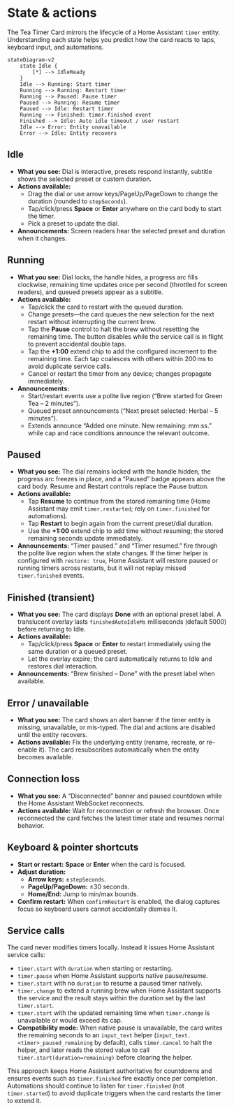 # State & actions

The Tea Timer Card mirrors the lifecycle of a Home Assistant `timer` entity. Understanding each
state helps you predict how the card reacts to taps, keyboard input, and automations.

```mermaid
stateDiagram-v2
    state Idle {
        [*] --> IdleReady
    }
    Idle --> Running: Start timer
    Running --> Running: Restart timer
    Running --> Paused: Pause timer
    Paused --> Running: Resume timer
    Paused --> Idle: Restart timer
    Running --> Finished: timer.finished event
    Finished --> Idle: Auto idle timeout / user restart
    Idle --> Error: Entity unavailable
    Error --> Idle: Entity recovers
```

## Idle

- **What you see:** Dial is interactive, presets respond instantly, subtitle shows the selected
  preset or custom duration.
- **Actions available:**
  - Drag the dial or use arrow keys/PageUp/PageDown to change the duration (rounded to `stepSeconds`).
  - Tap/click/press **Space** or **Enter** anywhere on the card body to start the timer.
  - Pick a preset to update the dial.
- **Announcements:** Screen readers hear the selected preset and duration when it changes.

## Running

- **What you see:** Dial locks, the handle hides, a progress arc fills clockwise, remaining time
  updates once per second (throttled for screen readers), and queued presets appear as a subtitle.
- **Actions available:**
  - Tap/click the card to restart with the queued duration.
  - Change presets—the card queues the new selection for the next restart without interrupting the
    current brew.
  - Tap the **Pause** control to halt the brew without resetting the remaining time. The button
    disables while the service call is in flight to prevent accidental double taps.
  - Tap the **+1:00** extend chip to add the configured increment to the remaining time. Each tap
    coalesces with others within 200 ms to avoid duplicate service calls.
  - Cancel or restart the timer from any device; changes propagate immediately.
- **Announcements:**
  - Start/restart events use a polite live region (“Brew started for Green Tea – 2 minutes”).
  - Queued preset announcements (“Next preset selected: Herbal – 5 minutes”).
  - Extends announce “Added one minute. New remaining: mm:ss.” while cap and race conditions
    announce the relevant outcome.

## Paused

- **What you see:** The dial remains locked with the handle hidden, the progress arc freezes in
  place, and a “Paused” badge appears above the card body. Resume and Restart controls replace the
  Pause button.
- **Actions available:**
  - Tap **Resume** to continue from the stored remaining time (Home Assistant may emit
    `timer.restarted`; rely on `timer.finished` for automations).
  - Tap **Restart** to begin again from the current preset/dial duration.
  - Use the **+1:00** extend chip to add time without resuming; the stored remaining seconds update
    immediately.
- **Announcements:** “Timer paused.” and “Timer resumed.” fire through the polite live region when the
  state changes. If the timer helper is configured with `restore: true`, Home Assistant will restore
  paused or running timers across restarts, but it will not replay missed `timer.finished` events.

## Finished (transient)

- **What you see:** The card displays **Done** with an optional preset label. A translucent overlay
  lasts `finishedAutoIdleMs` milliseconds (default 5000) before returning to Idle.
- **Actions available:**
  - Tap/click/press **Space** or **Enter** to restart immediately using the same duration or a queued
    preset.
  - Let the overlay expire; the card automatically returns to Idle and restores dial interaction.
- **Announcements:** “Brew finished – Done” with the preset label when available.

## Error / unavailable

- **What you see:** The card shows an alert banner if the timer entity is missing, unavailable, or
  mis-typed. The dial and actions are disabled until the entity recovers.
- **Actions available:** Fix the underlying entity (rename, recreate, or re-enable it). The card
  resubscribes automatically when the entity becomes available.

## Connection loss

- **What you see:** A “Disconnected” banner and paused countdown while the Home Assistant WebSocket
  reconnects.
- **Actions available:** Wait for reconnection or refresh the browser. Once reconnected the card
  fetches the latest timer state and resumes normal behavior.

## Keyboard & pointer shortcuts

- **Start or restart:** **Space** or **Enter** when the card is focused.
- **Adjust duration:**
  - **Arrow keys:** ±`stepSeconds`.
  - **PageUp/PageDown:** ±30 seconds.
  - **Home/End:** Jump to min/max bounds.
- **Confirm restart:** When `confirmRestart` is enabled, the dialog captures focus so keyboard users
  cannot accidentally dismiss it.

## Service calls

The card never modifies timers locally. Instead it issues Home Assistant service calls:

- `timer.start` with `duration` when starting or restarting.
- `timer.pause` when Home Assistant supports native pause/resume.
- `timer.start` with no `duration` to resume a paused timer natively.
- `timer.change` to extend a running brew when Home Assistant supports the service and the result
  stays within the duration set by the last `timer.start`.
- `timer.start` with the updated remaining time when `timer.change` is unavailable or would exceed
  its cap.
- **Compatibility mode:** When native pause is unavailable, the card writes the remaining seconds to
  an `input_text` helper (`input_text.<timer>_paused_remaining` by default), calls `timer.cancel` to
  halt the helper, and later reads the stored value to call `timer.start(duration=remaining)` before
  clearing the helper.

This approach keeps Home Assistant authoritative for countdowns and ensures events such as
`timer.finished` fire exactly once per completion. Automations should continue to listen for
`timer.finished` (not `timer.started`) to avoid duplicate triggers when the card restarts the timer
to extend it.
